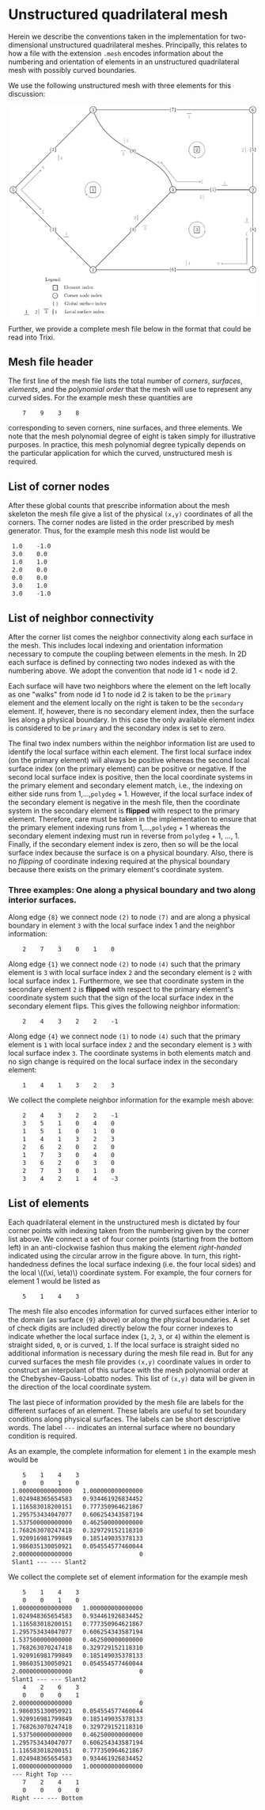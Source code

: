 # Unstructured quadrilateral mesh

Herein we describe the conventions taken in the implementation for two-dimensional unstructured quadrilateral meshes. Principally, this relates to how a file with the extension `.mesh` encodes information about the numbering and orientation of elements in an unstructured quadrilateral mesh with possibly curved boundaries.

We use the following unstructured mesh with three elements for this discussion:

![example-mesh](example_mesh.png)

Further, we provide a complete mesh file below in the format that could be read into Trixi.


## Mesh file header

The first line of the mesh file lists the total number of *corners*, *surfaces*, *elements*, and the *polynomial order* that the mesh will use to represent any curved sides. For the example mesh these quantities are
```
    7    9    3    8
```
corresponding to seven corners, nine surfaces, and three elements. We note that the mesh polynomial degree of eight is taken simply for illustrative purposes. In practice, this mesh polynomial degree typically depends on the particular application for which the curved, unstructured mesh is required. 


## List of corner nodes

After these global counts that prescribe information about the mesh skeleton the mesh file give a list of the physical `(x,y)` coordinates of all the corners. The corner nodes are listed in the order prescribed by mesh generator. Thus, for the example mesh this node list would be
```
 1.0    -1.0
 3.0    0.0
 1.0    1.0
 2.0    0.0
 0.0    0.0
 3.0    1.0
 3.0    -1.0
```

## List of neighbor connectivity

After the corner list comes the neighbor connectivity along each surface in the mesh. This includes local indexing and orientation information necessary to compute the coupling between elements in the mesh. In 2D each surface is defined by connecting two nodes indexed as with the numbering above. We adopt the convention that node id 1 < node id 2.

Each surface will have two neighbors where the element on the left locally as one "walks" from node id 1 to node id 2 is taken to be the `primary` element and the element locally on the right is taken to be the `secondary` element. If, however, there is no secondary element index, then the surface lies along a physical boundary. In this case the only available element index is considered to be `primary` and the secondary index is set to zero.

The final two index numbers within the neighbor information list are used to identify the local surface within each element. The first local surface index (on the primary element) will always be positive whereas the second local surface index (on the primary element) can be positive or negative. If the second local surface index is positive, then the local coordinate systems in the primary element and secondary element match, i.e., the indexing on either side runs from 1,...,`polydeg` + 1. However, if the local surface index of the secondary element is negative in the mesh file, then the coordinate system in the secondary element is **flipped** with respect to the primary element. Therefore, care must be taken in the implementation to ensure that the primary element indexing runs from 1,...,`polydeg` + 1 whereas the secondary element indexing must run in reverse from `polydeg` + 1, ..., 1. Finally, if the secondary element index is zero, then so will be the local surface index because the surface is on a physical boundary. Also, there is no *flipping* of coordinate indexing required at the physical boundary because there exists on the primary element's coordinate system.

### Three examples: One along a physical boundary and two along interior surfaces.

Along edge `{8}` we connect node `(2)` to node `(7)` and are along a physical boundary in element `3` with the local surface index 1 and the neighbor information:
```
    2    7    3    0    1    0
```

Along edge `{1}` we connect node `(2)` to node `(4)` such that the primary element is `3` with local surface index `2` and the secondary element is `2` with local surface index `1`. Furthermore, we see that coordinate system in the secondary element `2` is **flipped** with respect to the primary element's coordinate system such that the sign of the local surface index in the secondary element flips. This gives the following neighbor information:
```
    2    4    3    2    2    -1
```

Along edge `{4}` we connect node `(1)` to node `(4)` such that the primary element is `1` with local surface index `2` and the secondary element is `3` with local surface index `3`. The coordinate systems in both elements match and no sign change is required on the local surface index in the secondary element:
```
    1    4    1    3    2    3
```

We collect the complete neighbor information for the example mesh above:
```
    2    4    3    2    2    -1
    3    5    1    0    4    0
    1    5    1    0    1    0
    1    4    1    3    2    3
    2    6    2    0    2    0
    1    7    3    0    4    0
    3    6    2    0    3    0
    2    7    3    0    1    0
    3    4    2    1    4    -3
```

## List of elements

Each quadrilateral element in the unstructured mesh is dictated by four corner points with indexing taken from the numbering given by the corner list above. We connect a set of four corner points (starting from the bottom left) in an anti-clockwise fashion thus making the element *right-handed* indicated using the circular arrow in the figure above. In turn, this right-handedness defines the local surface indexing (i.e. the four local sides) and the local \\((\xi, \eta)\\) coordinate system. For example, the four corners for element 1 would be listed as
```
    5    1    4    3
```

The mesh file also encodes information for curved surfaces either interior to the domain (as surface `{9}` above) or along the physical boundaries. A set of check digits are included directly below the four corner indexes to indicate whether the local surface index (`1`, `2`, `3`, or `4`) within the element is straight sided, `0`, or is curved, `1`. If the local surface is straight sided no additional information is necessary during the mesh file read in. But for any curved surfaces the mesh file provides `(x,y)` coordinate values in order to construct an interpolant of this surface with the mesh polynomial order at the Chebyshev-Gauss-Lobatto nodes. This list of `(x,y)` data will be given in the direction of the local coordinate system.

The last piece of information provided by the mesh file are labels for the different surfaces of an element. These labels are useful to set boundary conditions along physical surfaces. The labels can be short descriptive words. The label `---` indicates an internal surface where no boundary condition is required.

As an example, the complete information for element `1` in the example mesh would be
```
    5    1    4    3
    0    0    1    0
 1.000000000000000   1.000000000000000
 1.024948365654583   0.934461926834452
 1.116583018200151   0.777350964621867
 1.295753434047077   0.606254343587194
 1.537500000000000   0.462500000000000
 1.768263070247418   0.329729152118310
 1.920916981799849   0.185149035378133
 1.986035130050921   0.054554577460044
 2.000000000000000                   0
 Slant1 --- --- Slant2
 ```

We collect the complete set of element information for the example mesh
```
    5    1    4    3
    0    0    1    0
 1.000000000000000   1.000000000000000
 1.024948365654583   0.934461926834452
 1.116583018200151   0.777350964621867
 1.295753434047077   0.606254343587194
 1.537500000000000   0.462500000000000
 1.768263070247418   0.329729152118310
 1.920916981799849   0.185149035378133
 1.986035130050921   0.054554577460044
 2.000000000000000                   0
 Slant1 --- --- Slant2
    4    2    6    3
    0    0    0    1
 2.000000000000000                   0
 1.986035130050921   0.054554577460044
 1.920916981799849   0.185149035378133
 1.768263070247418   0.329729152118310
 1.537500000000000   0.462500000000000
 1.295753434047077   0.606254343587194
 1.116583018200151   0.777350964621867
 1.024948365654583   0.934461926834452
 1.000000000000000   1.000000000000000
 --- Right Top ---
    7    2    4    1
    0    0    0    0
 Right --- --- Bottom
```
